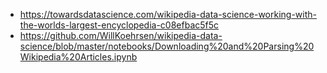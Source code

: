 * https://towardsdatascience.com/wikipedia-data-science-working-with-the-worlds-largest-encyclopedia-c08efbac5f5c
* https://github.com/WillKoehrsen/wikipedia-data-science/blob/master/notebooks/Downloading%20and%20Parsing%20Wikipedia%20Articles.ipynb
